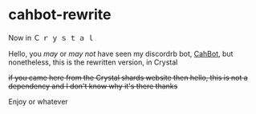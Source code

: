 # cahbot-rewrite
Now in Ｃ ｒ ｙ ｓ ｔ ａ ｌ

Hello, you *may* or *may not* have seen my discordrb bot, [CahBot](https://github.com/2003cah/cahbot), but nonetheless, this is the rewritten version, in Crystal

~~if you came here from the Crystal shards website then hello, this is not a dependency and I don't know why it's there thanks~~

Enjoy or whatever
